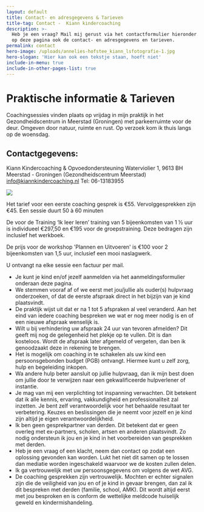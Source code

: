 ```yaml
---
layout: default
title: Contact- en adresgegevens & Tarieven
title-tag: Contact -  Kiann kindercoaching
description: >-
  Heb je een vraag? Mail mij gerust via het contactformulier hieronder. Je vindt
  op deze pagina ook de contact- en adresgegevens en tarieven.
permalink: contact
hero-image: /uploads/annelies-hofstee_kiann_lsfotografie-1.jpg
hero-slogan: 'Hier kan ook een tekstje staan, hoeft niet'
include-in-menu: true
include-in-other-pages-list: true
---
```

# Praktische informatie & Tarieven

Coachingsessies vinden plaats op vrijdag in mijn praktijk in het Gezondheidscentrum in Meerstad (Groningen) met parkeerruimte voor de deur. Omgeven door natuur, ruimte en rust. Op verzoek kom ik thuis langs op de woensdag.

## Contactgegevens:

Kiann Kindercoaching & Opvoedondersteuning
Waterviolier 1, 9613 BH Meerstad - Groningen (Gezondheidscentrum Meerstad)
info@kiannkindercoaching.nl
Tel: 06-13183955

![](/uploads/thumbnail_20190917_190719_1568740072185_resized.jpg)

Het tarief voor een eerste coaching gesprek is €55. Vervolggesprekken zijn €45. Een sessie duurt 50 à 60 minuten

De  voor de Training ‘Ik leer leren’ training van 5 bijeenkomsten van 1 ½ uur is individueel €297,50 en €195 voor de groepstraining. Deze bedragen zijn inclusief het werkboek.

De prijs voor de workshop 'Plannen en Uitvoeren' is €100 voor 2 bijeenkomsten van 1,5 uur, inclusief een mooi naslagwerk.

U ontvangt na elke sessie een factuur per mail.

* Je kunt je kind en/of jezelf aanmelden via het aanmeldingsformulier onderaan deze pagina.
* We stemmen vooraf af of we eerst met jou/jullie als ouder(s)  hulpvraag onderzoeken, of dat de eerste afspraak direct in het bijzijn van je kind plaatsvindt.
* De praktijk wijst uit dat er na 1 tot 5 afspraken al veel veranderd. Aan het eind van iedere coaching bespreken we wat er nog meer nodig is en of een nieuwe afspraak wenselijk is.
* Wilt u bij verhindering uw afspraak 24 uur van tevoren afmelden? Dit geeft mij nog de gelegenheid het plekje op te vullen. Dit is dan kosteloos. Wordt de afspraak later afgemeld of vergeten, dan ben ik genoodzaakt deze in rekening te brengen.
* Het is mogelijk om coaching in te schakelen als uw kind een persoonsgebonden budget (PGB) ontvangt. Hiermee kunt u zelf zorg, hulp en begeleiding inkopen.
* Wa andere hulp beter aansluit op jullie hulpvraag, dan   ik mijn best doen om jullie door te verwijzen naar een gekwalificeerde hulpverlener of instantie.
* Je mag van mij een verplichting tot inspanning verwachten. Dit betekent dat ik alle kennis, ervaring, vakkundigheid en professionaliteit zal inzetten. Je bent zelf verantwoordelijk voor het behaalde resultaat ter verbetering. Keuzes en beslissingen die je neemt voor jezelf en je kind zijn altijd je eigen verantwoordelijkheid.
* Ik ben geen gesprekpartner van derden. Dit betekent dat er geen overleg met ex-partners, scholen, artsen en anderen plaatsvindt. Zo nodig ondersteun ik jou en je kind in het voorbereiden van gesprekken met derden.
* Heb je een vraag of een klacht, neem dan contact op zodat een oplossing gevonden kan worden. Lukt het niet dit samen op te lossen dan  mediatie worden ingeschakeld waarvoor we de kosten zullen delen.
* Ik ga vertrouwelijk met uw persoonsgegevens om volgens de wet AVG.
* De coaching gesprekken zijn vertrouwelijk. Mochten er echter signalen zijn die de veiligheid van jou en of je kind in gevaar brengen, dan zal ik dit bespreken met derden (familie, school, AMK). Dit wordt altijd eerst met jou besproken en is conform de wettelijke meldcode huiselijk geweld en kindermishandeling.
